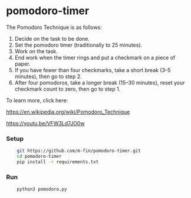 # pomodoro-timer
The Pomodoro Technique is as follows:

1. Decide on the task to be done.
2. Set the pomodoro timer (traditionally to 25 minutes).
3. Work on the task.
4. End work when the timer rings and put a checkmark on a piece of paper.
5. If you have fewer than four checkmarks, take a short break (3–5 minutes), then go to step 2.
6. After four pomodoros, take a longer break (15–30 minutes), reset your checkmark count to zero, then go to step 1.

To learn more, click here:

https://en.wikipedia.org/wiki/Pomodoro_Technique

https://youtu.be/VFW3Ld7JO0w

### Setup

```bash
    git https://github.com/m-fin/pomodoro-timer.git
    cd pomodoro-timer
    pip install -r requirements.txt
```

### Run
```bash
	python3 pomodoro.py
```	
